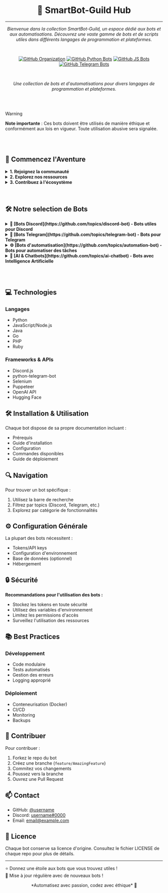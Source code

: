 <div align="center">

# 🤖 SmartBot-Guild Hub
---

*Bienvenue dans la collection SmartBot-Guild, un espace dédié aux bots et aux automatisations. Découvrez une vaste gamme de bots et de scripts utiles dans différents langages de programmation et plateformes.*

<br>

[![GitHub Organization](https://img.shields.io/badge/GitHub-SmartBot_Guild-181717?logo=github)](https://github.com/SmartBot-Guild)
[![GitHub Python Bots](https://img.shields.io/badge/GitHub-Python_Bots-3776AB?logo=python)](https://github.com/SmartBot-Guild/Python-Bots)
[![GitHub JS Bots](https://img.shields.io/badge/GitHub-JS_Bots-181717?logo=javascript)](https://github.com/SmartBot-Guild/JS-Bots)
[![GitHub Telegram Bots](https://img.shields.io/badge/GitHub-Telegram_Bots-0088cc?logo=telegram)](https://github.com/SmartBot-Guild/Telegram-Bots)

<br>

*Une collection de bots et d'automatisations pour divers langages de programmation et plateformes.*

</div>
<br><br>

> [!WARNING]  
> **Note importante** : Ces bots doivent être utilisés de manière éthique et conformément aux lois en vigueur. Toute utilisation abusive sera signalée.

<br><br>

## 🌟 Commencez l'Aventure

<details>
<summary><strong>1. Rejoignez la communauté</strong></summary>

[![Discord](https://img.shields.io/badge/Discord-Vers_le_Cursus_et_l'au_delà-5865F2?logo=discord&logoColor=white)](https://discord.gg/5Ezmt87Suv)

</details>

<details>
<summary><strong>2. Explorez nos ressources</strong></summary>

- 📚 Documentation technique
- 🔧 Outils spécialisés
- 📖 Guides pratiques

</details>
<details>
<summary><strong>3. Contribuez à l'écosystème</strong></summary>

- Partagez votre expérience
- Proposez des améliorations
- Enrichissez la communauté

</details>
<br><br>

## 🛠️ Notre selection de Bots

<details>
<summary><strong>🤖 [Bots Discord](https://github.com/topics/discord-bot) - Bots utiles pour Discord</strong></summary>

- **Moderation Bots**  
  - [Modération automatique](https://github.com/topics/auto-moderation-bot)
  - [Gestion de salons](https://github.com/topics/channel-management)
  - [Kick & Ban](https://github.com/topics/kick-ban)

- **Music Bots**  
  - [Playlists musicales](https://github.com/topics/music-playlist-bot)
  - [Commandes de musique](https://github.com/topics/music-bot-commands)
  - [Bot de lecture audio](https://github.com/topics/audio-player)

- **Game Bots**  
  - [Jeux interactifs](https://github.com/topics/interactive-game-bot)
  - [Scores et classements](https://github.com/topics/game-scoreboard)

</details>

<details>
<summary><strong>📲 [Bots Telegram](https://github.com/topics/telegram-bot) - Bots pour Telegram</strong></summary>

- **Notification Bots**  
  - [Système d'alertes](https://github.com/topics/alert-system)
  - [Alertes en temps réel](https://github.com/topics/real-time-alerts)

- **Group Management Bots**  
  - [Gestion des groupes](https://github.com/topics/group-management)
  - [Modération de groupe](https://github.com/topics/group-moderation)

</details>

<details>
<summary><strong>⚙️ [Bots d'automatisation](https://github.com/topics/automation-bot) - Bots pour automatiser des tâches</strong></summary>

- **Scraping Bots**  
  - [Scraping web](https://github.com/topics/web-scraping)
  - [Récupération de données](https://github.com/topics/data-extraction)

- **Monitoring Bots**  
  - [Surveillance système](https://github.com/topics/system-monitoring)
  - [Alertes d'incidents](https://github.com/topics/incident-monitoring)

</details>

<details>
<summary><strong>🧠 [AI & Chatbots](https://github.com/topics/ai-chatbot) - Bots avec Intelligence Artificielle</strong></summary>

- **Chatbots**  
  - [Bots conversationnels](https://github.com/topics/conversational-bots)
  - [FAQ automatisées](https://github.com/topics/faq-bot)

- **AI Bots**  
  - [Bots IA](https://github.com/topics/ai-assistant)
  - [Génération automatique de texte](https://github.com/topics/text-generation)
  
</details>

<br><br>

## 💻 Technologies

### Langages
- Python
- JavaScript/Node.js
- Java
- Go
- PHP
- Ruby

### Frameworks & APIs
- Discord.js
- python-telegram-bot
- Selenium
- Puppeteer
- OpenAI API
- Hugging Face

## 🛠️ Installation & Utilisation

Chaque bot dispose de sa propre documentation incluant :
- Prérequis
- Guide d'installation
- Configuration
- Commandes disponibles
- Guide de déploiement

## 🔍 Navigation

Pour trouver un bot spécifique :
1. Utilisez la barre de recherche
2. Filtrez par topics (Discord, Telegram, etc.)
3. Explorez par catégorie de fonctionnalités

## ⚙️ Configuration Générale

La plupart des bots nécessitent :
- Tokens/API keys
- Configuration d'environnement
- Base de données (optionnel)
- Hébergement

## 🔒 Sécurité

**Recommandations pour l'utilisation des bots :**
- Stockez les tokens en toute sécurité
- Utilisez des variables d'environnement
- Limitez les permissions d'accès
- Surveillez l'utilisation des ressources

## 📚 Best Practices

### Développement
- Code modulaire
- Tests automatisés
- Gestion des erreurs
- Logging approprié

### Déploiement
- Conteneurisation (Docker)
- CI/CD
- Monitoring
- Backups

## 🤝 Contribuer

Pour contribuer :
1. Forkez le repo du bot
2. Créez une branche (`feature/AmazingFeature`)
3. Commitez vos changements
4. Poussez vers la branche
5. Ouvrez une Pull Request

## 📫 Contact

- GitHub: [@username](https://github.com/username)
- Discord: [username#0000](https://discordapp.com/users/username)
- Email: [email@example.com](mailto:email@example.com)

## 📝 Licence

Chaque bot conserve sa licence d'origine. Consultez le fichier LICENSE de chaque repo pour plus de détails.

---

⭐ Donnez une étoile aux bots que vous trouvez utiles !  
🔄 Mise à jour régulière avec de nouveaux bots !

<div align="center">
*Automatisez avec passion, codez avec éthique* 🤖
</div>

